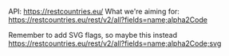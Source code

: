 API: https://restcountries.eu/
What we're aiming for: https://restcountries.eu/rest/v2/all?fields=name;alpha2Code

Remember to add SVG flags, so maybe this instead https://restcountries.eu/rest/v2/all?fields=name;alpha2Code;svg